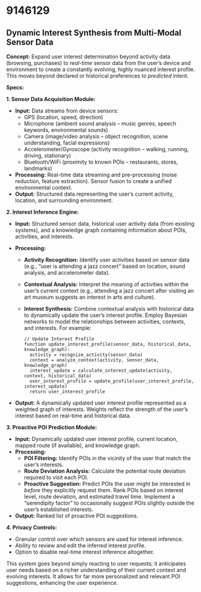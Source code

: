 # 9146129

## Dynamic Interest Synthesis from Multi-Modal Sensor Data

**Concept:** Expand user interest determination beyond activity data (browsing, purchases) to *real-time* sensor data from the user’s device and environment to create a constantly evolving, highly nuanced interest profile. This moves beyond declared or historical preferences to *predicted* intent.

**Specs:**

**1. Sensor Data Acquisition Module:**

*   **Input:** Data streams from device sensors:
    *   GPS (location, speed, direction)
    *   Microphone (ambient sound analysis – music genres, speech keywords, environmental sounds)
    *   Camera (image/video analysis – object recognition, scene understanding, facial expressions)
    *   Accelerometer/Gyroscope (activity recognition – walking, running, driving, stationary)
    *   Bluetooth/WiFi (proximity to known POIs – restaurants, stores, landmarks)
*   **Processing:** Real-time data streaming and pre-processing (noise reduction, feature extraction).  Sensor fusion to create a unified environmental context.
*   **Output:** Structured data representing the user’s current activity, location, and surrounding environment.

**2.  Interest Inference Engine:**

*   **Input:** Structured sensor data, historical user activity data (from existing systems), and a knowledge graph containing information about POIs, activities, and interests.
*   **Processing:**
    *   **Activity Recognition:** Identify user activities based on sensor data (e.g., “user is attending a jazz concert” based on location, sound analysis, and accelerometer data).
    *   **Contextual Analysis:**  Interpret the meaning of activities within the user’s current context (e.g., attending a jazz concert after visiting an art museum suggests an interest in arts and culture).
    *   **Interest Synthesis:** Combine contextual analysis with historical data to dynamically update the user’s interest profile. Employ Bayesian networks to model the relationships between activities, contexts, and interests.  For example:

        ```pseudocode
        // Update Interest Profile
        function update_interest_profile(sensor_data, historical_data, knowledge_graph):
          activity = recognize_activity(sensor_data)
          context = analyze_context(activity, sensor_data, knowledge_graph)
          interest_update = calculate_interest_update(activity, context, historical_data)
          user_interest_profile = update_profile(user_interest_profile, interest_update)
          return user_interest_profile
        ```

*   **Output:**  A dynamically updated user interest profile represented as a weighted graph of interests. Weights reflect the strength of the user’s interest based on real-time and historical data.

**3.  Proactive POI Prediction Module:**

*   **Input:**  Dynamically updated user interest profile, current location, mapped route (if available), and knowledge graph.
*   **Processing:**
    *   **POI Filtering:**  Identify POIs in the vicinity of the user that match the user’s interests.
    *   **Route Deviation Analysis:**  Calculate the potential route deviation required to visit each POI.
    *   **Proactive Suggestion:**  Predict POIs the user might be interested in *before* they explicitly request them. Rank POIs based on interest level, route deviation, and estimated travel time.  Implement a “serendipity factor” to occasionally suggest POIs slightly outside the user’s established interests.
*   **Output:** Ranked list of proactive POI suggestions.

**4.  Privacy Controls:**

*   Granular control over which sensors are used for interest inference.
*   Ability to review and edit the inferred interest profile.
*   Option to disable real-time interest inference altogether.



This system goes beyond simply reacting to user requests; it anticipates user needs based on a richer understanding of their current context and evolving interests. It allows for far more personalized and relevant POI suggestions, enhancing the user experience.